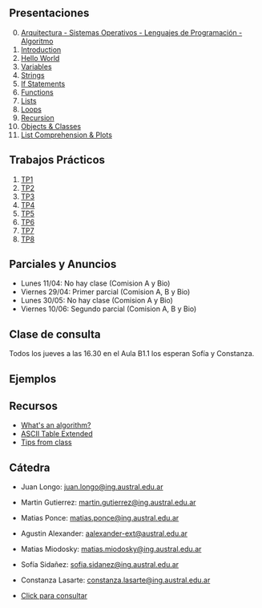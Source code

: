 ## Presentaciones

0. [Arquitectura - Sistemas Operativos - Lenguajes de Programación - Algoritmo](presentation/0-Arq-SO-LP.pdf)
1. [Introduction](introduction)
2. [Hello World](hello-world)
3. [Variables](variables)
4. [Strings](strings)
5. [If Statements](ifs)
6. [Functions](functions)
7. [Lists](lists)
8. [Loops](loops)
9. [Recursion](recursion)
10. [Objects & Classes](objects)
12. [List Comprehension & Plots](listsplots)
<!-- 11. [Java Adapter](java) -->

## Trabajos Prácticos

1. [TP1](practice/1)
2. [TP2](practice/2)
3. [TP3](practice/3)
4. [TP4](practice/4)
5. [TP5](practice/5)
6. [TP6](practice/6)
7. [TP7](practice/7)
8. [TP8](practice/8)

## Parciales y Anuncios

* Lunes 11/04: No hay clase (Comision A y Bio)
* Viernes 29/04: Primer parcial (Comision A, B y Bio)
* Lunes 30/05: No hay clase (Comision A y Bio)
* Viernes 10/06: Segundo parcial (Comision A, B y Bio)

## Clase de consulta

Todos los jueves a las 16.30 en el Aula B1.1 los esperan Sofía y Constanza.

## Ejemplos

<!-- - [Objecto Marker](resources/marker) -->
<!-- - [Objecto Bicycle](resources/bicycle) -->
<!-- - [Multi Array](resources/multiarray) -->
<!-- - [Tester.java](resources/Tester.java) -->
<!-- - [Pen.java](resources/Pen.java) -->
<!-- - [ArraySamples.java](resources/ArraySamples.java) -->
<!-- - [Factorial.java](resources/Factorial.java) -->

<!-- ## Repaso Parcial

* [Ejercicios](resources/parcial)
 -->

<!-- ## Cartelera -->

<!-- * [Final Cartelera](resources/cartelera) -->

## Recursos

* [What's an algorithm?](https://www.youtube.com/watch?v=6hfOvs8pY1k)
* [ASCII Table Extended](https://computersciencewiki.org/images/3/3d/Ascii_table.png)
* [Tips from class](resources/hoja_tips.pdf)
<!-- * [Programa](https://drive.google.com/file/d/1mvKoX8RAQVYJUuPx-i6xQQl2XdBYNCOu/view?usp=sharing) -->
<!-- - [Clase Scanner.java](resources/scanner) -->
<!-- * [The Java Tutorials](https://docs.oracle.com/javase/tutorial/) -->

## Cátedra

* Juan Longo: [juan.longo@ing.austral.edu.ar](mailto:juan.longo@ing.austral.edu.ar)
* Martin Gutierrez: [martin.gutierrez@ing.austral.edu.ar](mailto:martin.gutierrez@ing.austral.edu.ar)
* Matias Ponce: [matias.ponce@ing.austral.edu.ar](mailto:matias.ponce@ing.austral.edu.ar)
* Agustin Alexander: [aalexander-ext@austral.edu.ar](mailto:aalexander-ext@austral.edu.ar)
* Matias Miodosky: [matias.miodosky@ing.austral.edu.ar](matias.miodosky@ing.austral.edu.ar)
* Sofía Sidañez: [sofia.sidanez@ing.austral.edu.ar](mailto:sofia.sidanez@ing.austral.edu.ar)
* Constanza Lasarte: [constanza.lasarte@ing.austral.edu.ar](mailto:constanza.lasarte@ing.austral.edu.ar)

* [Click para consultar](mailto:juan.longo@ing.austral.edu.ar,martin.gutierrez@ing.austral.edu.ar,matias.ponce@ing.austral.edu.ar,aalexander-ext@austral.edu.ar,sofia.sidanez@ing.austral.edu.ar,constanza.lasarte@ing.austral.edu.ar,matias.miodosky@ing.austral.edu.ar?subject=Consulta)

